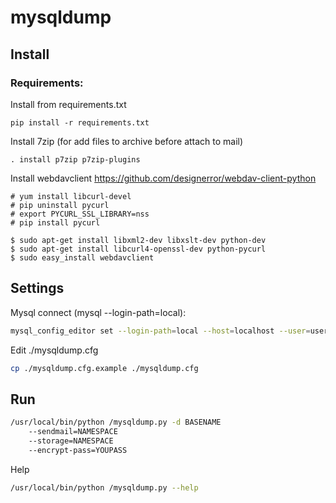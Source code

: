 **mysqldump**
=============

## Install
### Requirements:

Install from requirements.txt
```
pip install -r requirements.txt
```

Install 7zip (for add files to archive before attach to mail)
```
. install p7zip p7zip-plugins
```

Install webdavclient
https://github.com/designerror/webdav-client-python
```
# yum install libcurl-devel
# pip uninstall pycurl
# export PYCURL_SSL_LIBRARY=nss
# pip install pycurl
```

```
$ sudo apt-get install libxml2-dev libxslt-dev python-dev
$ sudo apt-get install libcurl4-openssl-dev python-pycurl 
$ sudo easy_install webdavclient
```

## Settings

Mysql connect (mysql --login-path=local):
```bash
mysql_config_editor set --login-path=local --host=localhost --user=username --password
```

Edit ./mysqldump.cfg
```bash
cp ./mysqldump.cfg.example ./mysqldump.cfg
```

## Run

```bash
/usr/local/bin/python /mysqldump.py -d BASENAME 
    --sendmail=NAMESPACE 
    --storage=NAMESPACE
    --encrypt-pass=YOUPASS
```

Help
```bash
/usr/local/bin/python /mysqldump.py --help
```
